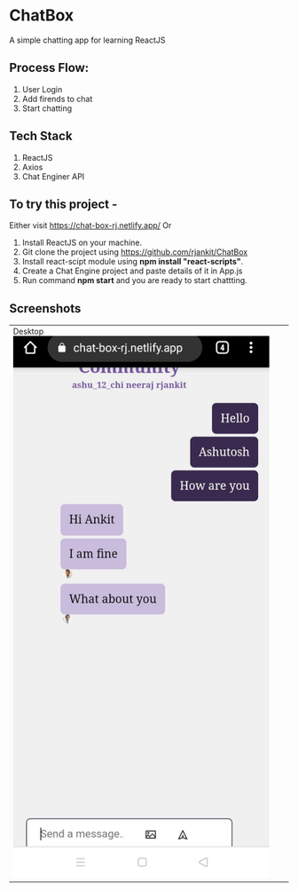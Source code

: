 # ChatBox
A simple chatting app for learning ReactJS

## Process Flow:
1. User Login
2. Add firends to chat
3. Start chatting

## Tech Stack
1. ReactJS
2. Axios
3. Chat Enginer API

## To try this project -
Either visit https://chat-box-rj.netlify.app/ Or 
1. Install ReactJS on your machine.
2. Git clone the project using https://github.com/rjankit/ChatBox
3. Install react-scipt module using **npm install "react-scripts"**.
4. Create a Chat Engine project and paste details of it in App.js
5. Run command **npm start** and you are ready to start chattting.


## Screenshots

|  |  |  |
|--|--|--|
|Desktop ![Desktop](https://github.com/rjankit/ChatBox/blob/3d45c6773be7b1dca7dcfa254a29d887d64473c9/Screenshots/Mobile.jpeg)|
